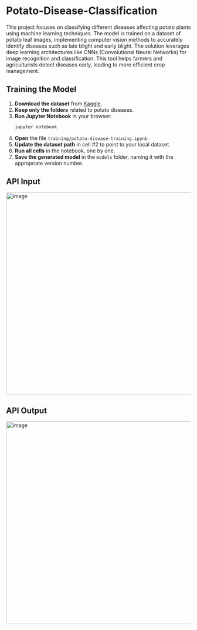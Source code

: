 # Potato-Disease-Classification
This project focuses on classifying different diseases affecting potato plants using machine learning techniques. The model is trained on a dataset of potato leaf images, implementing computer vision methods to accurately identify diseases such as late blight and early blight. The solution leverages deep learning architectures like CNNs (Convolutional Neural Networks) for image recognition and classification. This tool helps farmers and agriculturists detect diseases early, leading to more efficient crop management.

## Training the Model

1. **Download the dataset** from [Kaggle](https://www.kaggle.com/datasets/arjuntejaswi/plant-village).
2. **Keep only the folders** related to potato diseases.
3. **Run Jupyter Notebook** in your browser:
    ```bash
    jupyter notebook
    ```
4. **Open** the file `training/potato-disease-training.ipynb`.
5. **Update the dataset path** in cell #2 to point to your local dataset.
6. **Run all cells** in the notebook, one by one.
7. **Save the generated model** in the `models` folder, naming it with the appropriate version number.

## API Input

<img width="551" alt="image" src="https://github.com/richayadav03/Potato-Disease-Classification/blob/main/potato-disease/PlantVillage/Potato___Late_blight/1cd0b065-e637-4307-9e0a-9c20dc44cc59___RS_LB 4784.JPG">

## API Output

<img width="551" alt="image" src="https://github.com/richayadav03/Potato-Disease-Classification/blob/main/potato-disease/ss/Screenshot%202024-09-19%20222545.jpg">

